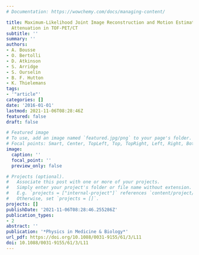 ```yaml
---
# Documentation: https://wowchemy.com/docs/managing-content/

title: Maximum-Likelihood Joint Image Reconstruction and Motion Estimation with Misaligned
  Attenuation in TOF-PET/CT
subtitle: ''
summary: ''
authors:
- A. Bousse
- O. Bertolli
- D. Atkinson
- S. Arridge
- S. Ourselin
- B. F. Hutton
- K. Thielemans
tags:
- '"article"'
categories: []
date: '2016-01-01'
lastmod: 2021-11-06T08:28:46Z
featured: false
draft: false

# Featured image
# To use, add an image named `featured.jpg/png` to your page's folder.
# Focal points: Smart, Center, TopLeft, Top, TopRight, Left, Right, BottomLeft, Bottom, BottomRight.
image:
  caption: ''
  focal_point: ''
  preview_only: false

# Projects (optional).
#   Associate this post with one or more of your projects.
#   Simply enter your project's folder or file name without extension.
#   E.g. `projects = ["internal-project"]` references `content/project/deep-learning/index.md`.
#   Otherwise, set `projects = []`.
projects: []
publishDate: '2021-11-06T08:28:46.255286Z'
publication_types:
- 2
abstract: ''
publication: '*Physics in Medicine & Biology*'
url_pdf: https://doi.org/10.1088/0031-9155/61/3/L11
doi: 10.1088/0031-9155/61/3/L11
---
```

